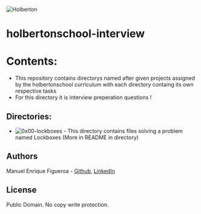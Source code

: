![Holberton](https://www.trinityventures.com/uploads/images/portfolio/_270xAUTO_crop_center-center/Holberton-3.png)
# holbertonschool-interview

# Contents:
* This repository contains directorys named after given projects assigned by the holbertonschool curriculum with each directory containg its own respective tasks
* For this directory it is interview preperation questions !

## Directories:
* ![0x00-lockboxes](https://github.com/FicusCarica308/holbertonschool-interview/tree/main/0x00-lockboxes) - This directory contains files solving a problem named Lockboxes (More in README in directory)

## Authors
Manuel Enrique Figueroa - [Github](https://github.com/FicusCarica308), [LinkedIn](https://www.linkedin.com/in/manuel-figueroa-292216215)

## License
Public Domain. No copy write protection.

